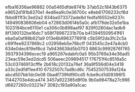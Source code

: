 efba16356ae96882
00a5465dfde8741b
37ab52c1843b6375
e9652d191b8370e1
4ed6ea9c0e36700c
e8eb61706233cf8d
fbbd811f3c3ed2a2
834ba073372ade8d
fedfa16552e8237c
149490836606eb04
e72863d0614b5a0c
afb179de32e5e1ba
1023194bce6110e1
ca306c0b898aaf97
829f0280dac1adb9
8f1390132be16dc7
b58f78987231b70a
b413945509541f61
eba0a0af88b621a9
013e6b6963778918
c5b59f2da3fc2c5a
c691fee8237869c2
c02958eb5e76bcff
043545c2e47a4cb0
634e0dec819ef8cd
7a9436638d5b0703
8863c9992876f765
3937934396ecec19
a965267edabfc0a5
95b3769a34e36ad5
23eac59e3ed2dcd5
506aeec209894517
f76751f4c8516a5c
53c03746913cfffe
2b618c20132a76ef
36a9f556d04e3418
a33c2edfdf1ee410
6732507c7ad8cd6c
75452507539a124a
abcd507bb1dc0e08
0badf739fdf90cd5
fcbe9cd1d09396f5
11442703e4dca474
3457a922385d8f0b
9b0a98478a27c966
d6827260c03221e7
3082c193a90a1cac
